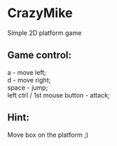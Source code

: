 # CrazyMike
Simple 2D platform game


## Game control:
a - move left;</br>
d - move right;</br>
space - jump;</br>
left ctrl / 1st mouse button - attack;

## Hint:
Move box on the platform ;)

